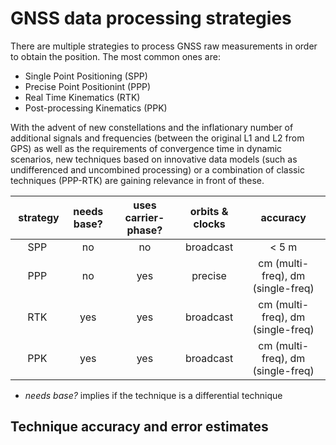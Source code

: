 # GNSS data processing strategies

There are multiple strategies to process GNSS raw measurements in order to 
obtain the position. The most common ones are:

- Single Point Positioning (SPP)
- Precise Point Positionint (PPP)
- Real Time Kinematics (RTK)
- Post-processing Kinematics (PPK)

With the advent of new constellations and the inflationary number of additional
signals and frequencies (between the original L1 and L2 from GPS) as well as
the requirements of convergence time in dynamic scenarios, new techniques based
on innovative data models (such as undifferenced and uncombined processing) or
a combination of classic techniques (PPP-RTK) are gaining relevance in front
of these.

| strategy | needs base? | uses carrier-phase? | orbits & clocks | accuracy |
|:--------:|:-----------:|:---------------:|:---------------:|:--------:|
| SPP      | no          |    no           | broadcast       |    < 5 m |
| PPP      | no          |    yes          | precise         | cm (multi-freq), dm (single-freq)|
| RTK      | yes         |    yes          | broadcast       | cm (multi-freq), dm (single-freq)|
| PPK      | yes         |    yes          | broadcast       | cm (multi-freq), dm (single-freq)|

- _needs base?_ implies if the technique is a differential technique

## Technique accuracy and error estimates



